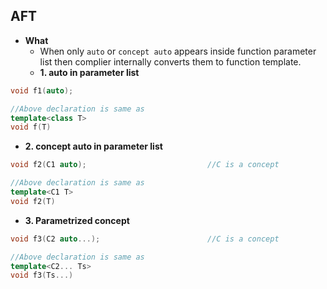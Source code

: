 ## AFT
- **What**
  - When only `auto` or `concept auto` appears inside function parameter list then complier internally converts them to function template.
  - **1. auto in parameter list**
```c++
void f1(auto);    

//Above declaration is same as 
template<class T> 
void f(T)
```
  - **2. concept auto in parameter list**
```c++
void f2(C1 auto);                           //C is a concept

//Above declaration is same as 
template<C1 T> 
void f2(T)
```
  - **3. Parametrized concept**
```c++
void f3(C2 auto...);                        //C is a concept

//Above declaration is same as
template<C2... Ts>
void f3(Ts...)
```
